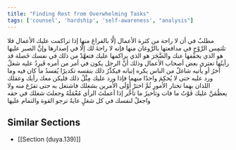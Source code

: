 ```yaml
---
title: "Finding Rest from Overwhelming Tasks"
tags: ['counsel', 'hardship', 'self-awareness', "analysis"]
---
```


 مطلبٌ في أن لا راحة من كثرة الأعمال إلَّا بالفراغ منها إذا تراكمت عليك الأعمال فلا تلتمِس الرَّوْح في مدافعتها بالرَّوغان منها فإنه لا راحةَ لك إلَّا في إصدارها وإنَّ الصبر عليها هو الذي يخفِّفها عنك والضَّجَرَ هو الذي يراكمها عليك  فتعهَّدْ من ذلك في نفسك خَصلة قد رأيتُها تعتري بعض أصحاب الأعمال وذلك أنَّ الرجل يكون في أمر من أمره فَيرِدُ عليه شغلٌ آخرُ أو يأتيه شاغلٌ من الناس يكره إتيانه فيكدِّرُ ذلك بنفسه تكديرًا يُفسدُ ما كان فيه وما ورد عليه حتى لا يُحكِمَ واحدًا منهما فإذا ورد عليك مِثْلُ ذلك فليكن معك رأيك وعقلك اللذان بهما تختار الأمور ثُمَّ اخترْ أَوْلَى الأمرين بشغلك فاشتغل به حتى تفرُغ منه ولا يعظُمَنَّ عليك فَوْتُ ما فات وتأخيرُ ما تأخَّر إذا أعملتَ الرأي مُعْمَلَهُ وجعلتَ شغلك في حقه واجعلْ لنفسك في كل شغلٍ غايةً ترجو القوة والتمام عليها

## Similar Sections
- [[Section (duya.139)]]
